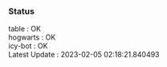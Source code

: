 ### Status


table : OK  
hogwarts : OK  
icy-bot : OK  
Latest Update : 2023-02-05 02:18:21.840493
